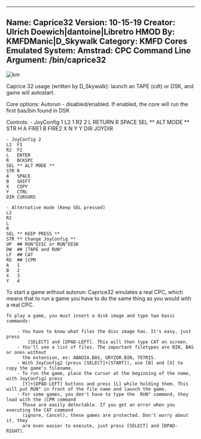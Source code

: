 -----------------------
Name: Caprice32
Version: 10-15-19
Creator: Ulrich Doewich|dantoine|Libretro
HMOD By: KMFDManic|D_Skywalk
Category: KMFD Cores
Emulated System: Amstrad: CPC
Command Line Argument: /bin/caprice32
-----------------------
![km](https://i.imgur.com/fdQEk1R.png)

 Caprice 32 usage (written by D_Skywalk): 
    launch an TAPE (cdt) or DSK, and game will autostart.

 Core options:
  Autorun - disabled/enabled. If enabled, the core will run the first bas/bin found in DSK

 Controls:
	- JoyConfig 1
	L2  1
	R2  2
	L   RETURN
	R   SPACE
	SEL ** ALT MODE **
	STR H
	A   FIRE1
	B   FIRE2
	X   N
	Y   Y
	DIR JOYDIR

	- JoyConfig 2
	L2  F1
	R2  F2
	L   ENTER
	R   BCKSPC
	SEL ** ALT MODE **
	STR R
	A   SPACE
	B   SHIFT
	X   COPY
	Y   CTRL
	DIR CURSORS

    - Alternative mode (Keep SEL pressed)
	L2  
	R2  
	L   
	R   
	SEL ** KEEP PRESS **
	STR ** Change JoyConfig **
	UP  ## RUN"DISC or RUN"DISK
	DW  ## |TAPE and RUN"
	LF  ## CAT
	RG  ## |CPM
	A   1
	B   2
	X   3
	Y   4

	
 To start a game without autorun:
	Caprice32 emulates a real CPC, which means that to run a game you have to do the same thing as you would with a real CPC.

	To play a game, you must insert a disk image and type two basic commands:

		- You have to know what files the disc image has. It's easy, just press
		    [SELECT] and [DPAD-LEFT]. This will then type CAT on screen.
		- You'll see a list of files. The important filetypes are BIN, BAS or ones without 
		  the extension, ex: ABADIA.BAS, GRYZOR.BIN, TETRIS.
		- With JoyConfig2 (press [SELECT]+[START]), use [B] and [X] to copy the game's filename.
		- To run the game, place the cursor at the beginning of the name, with JoyConfig2 press
		  [Y]+[DPAD-LEFT] buttons and press [L] while holding them. This will put RUN" in front of the file name and launch the game.
		- For some games, you don't have to type the  RUN" command, they load with the |CPM command 
          Those are easily detectable. If you get an error when you executing the CAT command
          (ignore, Cancel), these games are protected. Don't worry about it, they 
          are even easier to execute, just press [SELECT] and [DPAD-RIGHT].

